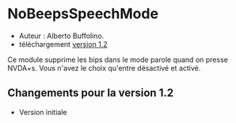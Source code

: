 # NoBeepsSpeechMode #
*	 Auteur : Alberto Buffolino.
*	 téléchargement [version 1.2][1]

Ce module supprime les bips dans le mode parole quand on presse NVDA+s.
Vous n'avez le choix qu'entre désactivé et activé.

## Changements pour la version 1.2 ##
*	 Version initiale

[1]: http://addons.nvda-project.org/files/get.php?file=nb

